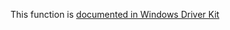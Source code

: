 This function is [documented in Windows Driver Kit](https://learn.microsoft.com/en-us/windows-hardware/drivers/ddi/ntddk/nf-ntddk-rtlgetenabledextendedfeatures)
